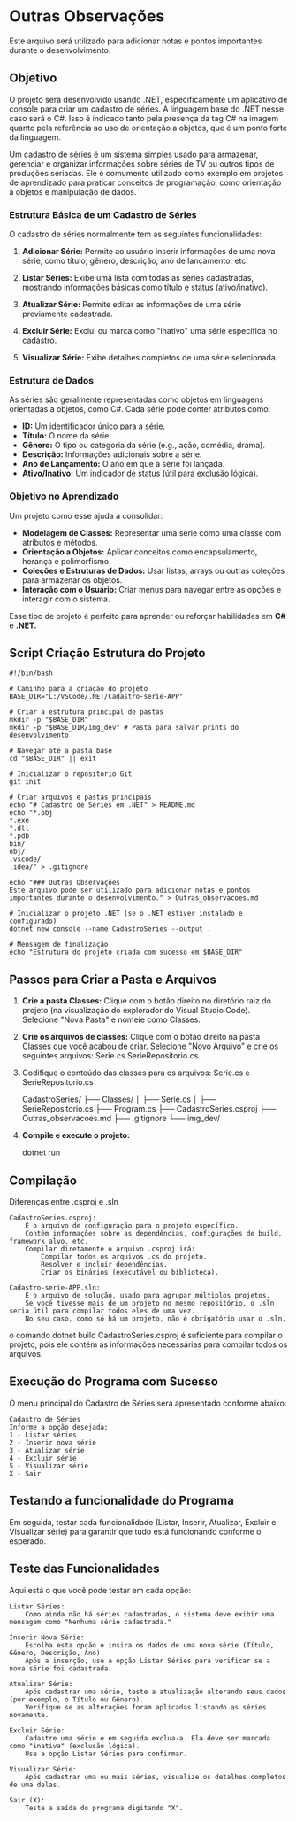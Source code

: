 # Outras Observações

Este arquivo será utilizado para adicionar notas e pontos importantes durante o desenvolvimento.

## Objetivo

O projeto será desenvolvido usando .NET, especificamente um aplicativo de console para criar um cadastro de séries. A linguagem base do .NET nesse caso será o C#. Isso é indicado tanto pela presença da tag C# na imagem quanto pela referência ao uso de orientação a objetos, que é um ponto forte da linguagem.

Um cadastro de séries é um sistema simples usado para armazenar, gerenciar e organizar informações sobre séries de TV ou outros tipos de produções seriadas. Ele é comumente utilizado como exemplo em projetos de aprendizado para praticar conceitos de programação, como orientação a objetos e manipulação de dados.

### **Estrutura Básica de um Cadastro de Séries**

O cadastro de séries normalmente tem as seguintes funcionalidades:

1. **Adicionar Série:** Permite ao usuário inserir informações de uma nova série, como título, gênero, descrição, ano de lançamento, etc.

2. **Listar Séries:** Exibe uma lista com todas as séries cadastradas, mostrando informações básicas como título e status (ativo/inativo).

3. **Atualizar Série:** Permite editar as informações de uma série previamente cadastrada.

4. **Excluir Série:** Exclui ou marca como "inativo" uma série específica no cadastro.

5. **Visualizar Série:** Exibe detalhes completos de uma série selecionada.

### **Estrutura de Dados**

As séries são geralmente representadas como objetos em linguagens orientadas a objetos, como C#. Cada série pode conter atributos como:

- **ID:** Um identificador único para a série.
- **Título:** O nome da série.
- **Gênero:** O tipo ou categoria da série (e.g., ação, comédia, drama).
- **Descrição:** Informações adicionais sobre a série.
- **Ano de Lançamento:** O ano em que a série foi lançada.
- **Ativo/Inativo:** Um indicador de status (útil para exclusão lógica).

### **Objetivo no Aprendizado**

Um projeto como esse ajuda a consolidar:

- **Modelagem de Classes:** Representar uma série como uma classe com atributos e métodos.
- **Orientação a Objetos:** Aplicar conceitos como encapsulamento, herança e polimorfismo.
- **Coleções e Estruturas de Dados:** Usar listas, arrays ou outras coleções para armazenar os objetos.
- **Interação com o Usuário:** Criar menus para navegar entre as opções e interagir com o sistema.

Esse tipo de projeto é perfeito para aprender ou reforçar habilidades em **C#** e **.NET.**

## Script Criação Estrutura do Projeto

    #!/bin/bash

    # Caminho para a criação do projeto
    BASE_DIR="L:/VSCode/.NET/Cadastro-serie-APP"

    # Criar a estrutura principal de pastas
    mkdir -p "$BASE_DIR"
    mkdir -p "$BASE_DIR/img_dev" # Pasta para salvar prints do desenvolvimento

    # Navegar até a pasta base
    cd "$BASE_DIR" || exit

    # Inicializar o repositório Git
    git init

    # Criar arquivos e pastas principais
    echo "# Cadastro de Séries em .NET" > README.md
    echo "*.obj
    *.exe
    *.dll
    *.pdb
    bin/
    obj/
    .vscode/
    .idea/" > .gitignore

    echo "### Outras Observações
    Este arquivo pode ser utilizado para adicionar notas e pontos importantes durante o desenvolvimento." > Outras_observacoes.md

    # Inicializar o projeto .NET (se o .NET estiver instalado e configurado)
    dotnet new console --name CadastroSeries --output .

    # Mensagem de finalização
    echo "Estrutura do projeto criada com sucesso em $BASE_DIR"

## Passos para Criar a Pasta e Arquivos

1. **Crie a pasta Classes:**
        Clique com o botão direito no diretório raiz do projeto (na visualização do explorador do Visual Studio Code).
        Selecione "Nova Pasta" e nomeie como Classes.

2. **Crie os arquivos de classes:**
        Clique com o botão direito na pasta Classes que você acabou de criar.
        Selecione "Novo Arquivo" e crie os seguintes arquivos:
            Serie.cs
            SerieRepositorio.cs

3. Codifique o conteúdo das classes para os arquivos:
        Serie.cs e SerieRepositorio.cs

    CadastroSeries/
    ├── Classes/
    │   ├── Serie.cs
    │   ├── SerieRepositorio.cs
    ├── Program.cs
    ├── CadastroSeries.csproj
    ├── Outras_observacoes.md
    ├── .gitignore
    └── img_dev/

4. **Compile e execute o projeto:**

    dotnet run

## Compilação

Diferenças entre .csproj e .sln

    CadastroSeries.csproj:
        É o arquivo de configuração para o projeto específico.
        Contém informações sobre as dependências, configurações de build, framework alvo, etc.
        Compilar diretamente o arquivo .csproj irá:
            Compilar todos os arquivos .cs do projeto.
            Resolver e incluir dependências.
            Criar os binários (executável ou biblioteca).

    Cadastro-serie-APP.sln:
        É o arquivo de solução, usado para agrupar múltiplos projetos.
        Se você tivesse mais de um projeto no mesmo repositório, o .sln seria útil para compilar todos eles de uma vez.
        No seu caso, como só há um projeto, não é obrigatório usar o .sln.

o comando dotnet build CadastroSeries.csproj é suficiente para compilar o projeto, pois ele contém as informações necessárias para compilar todos os arquivos.

## Execução do Programa com Sucesso

O menu principal do Cadastro de Séries será apresentado conforme abaixo:

    Cadastro de Séries       
    Informe a opção desejada:
    1 - Listar séries        
    2 - Inserir nova série   
    3 - Atualizar série      
    4 - Excluir série        
    5 - Visualizar série     
    X - Sair

## Testando a funcionalidade do Programa

Em seguida, testar cada funcionalidade (Listar, Inserir, Atualizar, Excluir e Visualizar série) para garantir que tudo está funcionando conforme o esperado.

## Teste das Funcionalidades

Aqui está o que você pode testar em cada opção:

    Listar Séries:
        Como ainda não há séries cadastradas, o sistema deve exibir uma mensagem como "Nenhuma série cadastrada."

    Inserir Nova Série:
        Escolha esta opção e insira os dados de uma nova série (Título, Gênero, Descrição, Ano).
        Após a inserção, use a opção Listar Séries para verificar se a nova série foi cadastrada.

    Atualizar Série:
        Após cadastrar uma série, teste a atualização alterando seus dados (por exemplo, o Título ou Gênero).
        Verifique se as alterações foram aplicadas listando as séries novamente.

    Excluir Série:
        Cadastre uma série e em seguida exclua-a. Ela deve ser marcada como "inativa" (exclusão lógica).
        Use a opção Listar Séries para confirmar.

    Visualizar Série:
        Após cadastrar uma ou mais séries, visualize os detalhes completos de uma delas.

    Sair (X):
        Teste a saída do programa digitando "X".
